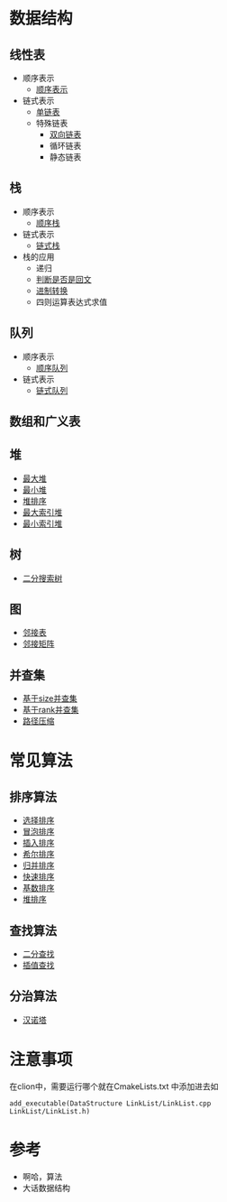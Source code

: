 # 数据结构

## 线性表
- 顺序表示
    - [顺序表示](https://github.com/shoukailiang/DataStructure/blob/dev/List/SqList/SqList.h)
- 链式表示
    - [单链表](https://github.com/shoukailiang/DataStructure/blob/dev/List/LinkList/LinkList.h)
    - 特殊链表
        - [双向链表](https://github.com/shoukailiang/DataStructure/blob/dev/List/DuLinkList/DuLinkList.h)
        - 循环链表
        - 静态链表
## 栈
- 顺序表示
    - [顺序栈](https://github.com/shoukailiang/DataStructure/blob/dev/Stack/SqStack/SqStack.h)
- 链式表示
    - [链式栈](https://github.com/shoukailiang/DataStructure/blob/dev/Stack/LinkStack/LinkStack.h)
- 栈的应用
    - 递归
    - [判断是否是回文](https://github.com/shoukailiang/DataStructure/blob/dev/Stack/example/Palindrome.cpp)
    - [进制转换](https://github.com/shoukailiang/DataStructure/blob/dev/Stack/example/Convert.cpp)
    - 四则运算表达式求值
## 队列
- 顺序表示
    - [顺序队列](https://github.com/shoukailiang/DataStructure/blob/dev/Queue/SqQueue/SqQueue.h)
- 链式表示
    - [链式队列](https://github.com/shoukailiang/DataStructure/blob/dev/Queue/LinkQueue/LinkQueue.h)
## 数组和广义表
## 堆
- [最大堆](https://github.com/shoukailiang/DataStructure/blob/dev/Heap/MaxHeap/MaxHeap.h)
- [最小堆](https://github.com/shoukailiang/DataStructure/blob/dev/Heap/MinHeap/MinHeap.h)
- [堆排序](https://github.com/shoukailiang/DataStructure/blob/dev/Sort/HeapSort/HeapSort2.cpp)
- [最大索引堆](https://github.com/shoukailiang/DataStructure/blob/dev/Heap/IndexMaxHeap/IndexMaxHeap.h)
- [最小索引堆](https://github.com/shoukailiang/DataStructure/blob/dev/Heap/IndexMinHeap/IndexMinHeap.h)
## 树
- [二分搜索树](https://github.com/shoukailiang/DataStructure/blob/dev/Tree/BinarySearchTree/BinarySearchTree.h)
## 图
- [邻接表](https://github.com/shoukailiang/DataStructure/blob/dev/Graph/SparseGraph/SparseGraph.h)
- [邻接矩阵](https://github.com/shoukailiang/DataStructure/blob/dev/Graph/DenseGraph/DenseGraph.h)

## 并查集
- [基于size并查集](https://github.com/shoukailiang/DataStructure/blob/dev/UnionFind/QuickUnion/UnionFind.h)
- [基于rank并查集](https://github.com/shoukailiang/DataStructure/blob/dev/UnionFind/UnionFindByRank/UnionFind.h)
- [路径压缩](https://github.com/shoukailiang/DataStructure/blob/dev/UnionFind/PathCompression/UnionFind.h)

# 常见算法
## 排序算法
- [选择排序](https://github.com/shoukailiang/DataStructure/blob/dev/Sort/SelectionSort/SelectionSort.cpp)
- [冒泡排序](https://github.com/shoukailiang/DataStructure/blob/dev/Sort/BubbleSort/BubbleSort.cpp)
- [插入排序](https://github.com/shoukailiang/DataStructure/blob/dev/Sort/InsertionSort/InsertionSort.cpp)
- [希尔排序](https://github.com/shoukailiang/DataStructure/blob/dev/Sort/ShellSort/ShellSort.cpp)
- [归并排序](https://github.com/shoukailiang/DataStructure/blob/dev/Sort/MergeSort/MergeSort.cpp)
- [快速排序](https://github.com/shoukailiang/DataStructure/blob/dev/Sort/QuickSort/QuickSort.cpp)
- [基数排序](https://github.com/shoukailiang/DataStructure/blob/dev/Sort/RadixSort/RadixSort.cpp)
- [堆排序](https://github.com/shoukailiang/DataStructure/blob/dev/Sort/HeapSort/HeapSort2.cpp)
## 查找算法
- [二分查找](https://github.com/shoukailiang/DataStructure/blob/dev/Search/BinarySearch/BinarySearch.cpp)
- [插值查找](https://github.com/shoukailiang/DataStructure/blob/dev/Search/InsertValueSearch/InsertValueSearch.cpp)
## 分治算法
- [汉诺塔](https://github.com/shoukailiang/DataStructure/blob/dev/Divide-and-Conquer/Hanoitower.cpp)
# 注意事项
在clion中，需要运行哪个就在CmakeLists.txt 中添加进去如
```
add_executable(DataStructure LinkList/LinkList.cpp LinkList/LinkList.h)
```
# 参考
- 啊哈，算法
- 大话数据结构
